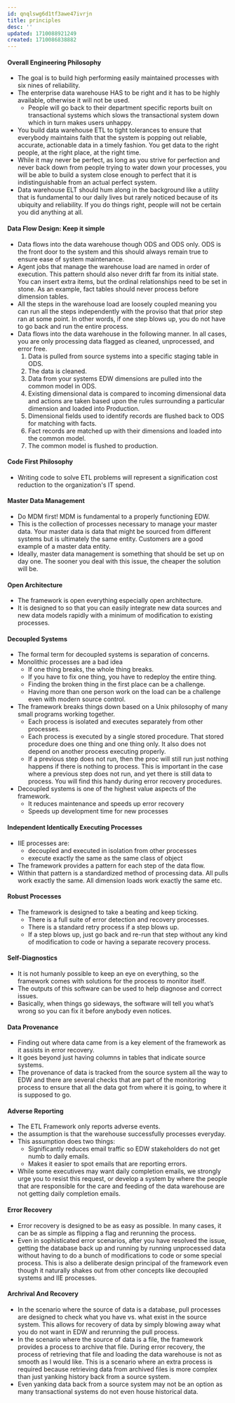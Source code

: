 ```yaml
---
id: qnqlswg6d1tf3awe47ivrjn
title: principles
desc: ''
updated: 1710088921249
created: 1710086838882
---
```



#### Overall Engineering Philosophy
- The goal is to build high performing easily maintained processes with six nines of reliability. 
- The enterprise data warehouse HAS to be right and it has to be highly available, otherwise it will not be used. 
    - People will go back to their department specific reports built on transactional systems which slows the transactional system down which in turn makes users unhappy.
- You build data warehouse ETL to tight tolerances to ensure that everybody maintains faith that the system is popping out reliable, accurate, actionable data in a timely fashion. You get data to the right people, at the right place, at the right time.
- While it may never be perfect, as long as you strive for perfection and never back down from people trying to water down your processes, you will be able to build a system close enough to perfect that it is indistinguishable from an actual perfect system.
- Data warehouse ELT should hum along in the background like a utility that is fundamental to our daily lives but rarely noticed because of its ubiquity and reliability. If you do things right, people will not be certain you did anything at all. 

#### Data Flow Design: Keep it simple
- Data flows into the data warehouse though ODS and ODS only. ODS is the front door to the system and this should always remain true to ensure ease of system maintenance.
- Agent jobs that manage the warehouse load are named in order of execution. This pattern should also never drift far from its initial state. You can insert extra items, but the ordinal relationships need to be set in stone. As an example, fact tables should never process before dimension tables.
- All the steps in the warehouse load are loosely coupled meaning you can run all the steps independently with the proviso that that prior step ran at some point. In other words, if one step blows up, you do not have to go back and run the entire process. 
- Data flows into the data warehouse in the following manner. In all cases, you are only processing data flagged as cleaned, unprocessed, and error free.
  1. Data is pulled from source systems into a specific staging table in ODS.
  2. The data is cleaned.
  3. Data from your systems EDW dimensions are pulled into the common model in ODS.
  4. Existing dimensional data is compared to incoming dimensional data and actions are taken based upon the rules surrounding a particular dimension and loaded into Production.
  5. Dimensional fields used to identify records are flushed back to ODS for matching with facts.
  6. Fact records are matched up with their dimensions and loaded into the common model.
  7. The common model is flushed to production.

#### Code First Philosophy

- Writing code to solve ETL problems will represent a signification cost reduction to the organization's IT spend. 

#### Master Data Management
- Do MDM first! MDM is fundamental to a properly functioning EDW. 
- This is the collection of processes necessary to manage your master data. Your master data is data that might be sourced from different systems but is ultimately the same entity. Customers are a good example of a master data entity. 
- Ideally, master data management is something that should be set up on day one. The sooner you deal with this issue, the cheaper the solution will be.

#### Open Architecture
- The framework is open everything especially open architecture. 
- It is designed to so that you can easily integrate new data sources and new data models rapidly with a minimum of modification to existing processes.

#### Decoupled Systems
- The formal term for decoupled systems is separation of concerns. 
- Monolithic processes are a bad idea
    - If one thing breaks, the whole thing breaks.
    - If you have to fix one thing, you have to redeploy the entire thing.
    - Finding the broken thing in the first place can be a challenge.
    - Having more than one person work on the load can be a challenge even with modern source control.
- The framework breaks things down based on a Unix philosophy of many small programs working together.
    - Each process is isolated and executes separately from other processes. 
    - Each process is executed by a single stored procedure. That stored procedure does one thing and one thing only. It also does not depend on another process executing properly. 
    - If a previous step does not run, then the proc will still run just nothing happens if there is nothing to process. This is important in the case where a previous step does not run, and yet there is still data to process. You will find this handy during error recovery procedures.
- Decoupled systems is one of the highest value aspects of the framework. 
    - It reduces maintenance and speeds up error recovery
    - Speeds up development time for new processes

#### Independent Identically Executing Processes
- IIE processes are:
    - decoupled and executed in isolation from other processes
    - execute exactly the same as the same class of object
- The framework provides a pattern for each step of the data flow. 
- Within that pattern is a standardized method of processing data. All pulls work exactly the same. All dimension loads work exactly the same etc.

#### Robust Processes
- The framework is designed to take a beating and keep ticking. 
    - There is a full suite of error detection and recovery processes. 
    - There is a standard retry process if a step blows up. 
    - If a step blows up, just go back and re-run that step without any kind of modification to code or having a separate recovery process.

#### Self-Diagnostics
- It is not humanly possible to keep an eye on everything, so the framework comes with solutions for the process to monitor itself. 
- The outputs of this software can be used to help diagnose and correct issues.
- Basically, when things go sideways, the software will tell you what’s wrong so you can fix it before anybody even notices.

#### Data Provenance
- Finding out where data came from is a key element of the framework as it assists in error recovery. 
- It goes beyond just having columns in tables that indicate source systems. 
- The provenance of data is tracked from the source system all the way to EDW and there are several checks that are part of the monitoring process to ensure that all the data got from where it is going, to where it is supposed to go.

#### Adverse Reporting
- The ETL Framework only reports adverse events. 
- the assumption is that the warehouse successfully processes everyday. 
- This assumption does two things:
    - Significantly reduces email traffic so EDW stakeholders do not get numb to daily emails.
    - Makes it easier to spot emails that are reporting errors.
- While some executives may want daily completion emails, we strongly urge you to resist this request, or develop a system by where the people that are responsible for the care and feeding of the data warehouse are not getting daily completion emails.

#### Error Recovery
- Error recovery is designed to be as easy as possible. In many cases, it can be as simple as flipping a flag and rerunning the process.
- Even in sophisticated error scenarios, after you have resolved the issue, getting the database back up and running by running unprocessed data without having to do a bunch of modifications to code or some special process. This is also a deliberate design principal of the framework even though it naturally shakes out from other concepts like decoupled systems and IIE processes.

#### Archrival And Recovery
- In the scenario where the source of data is a database, pull processes are designed to check what you have vs. what exist in the source system. This allows for recovery of data by simply blowing away what you do not want in EDW and rerunning the pull process.
- In the scenario where the source of data is a file, the framework provides a process to archive that file. During error recovery, the process of retrieving that file and loading the data warehouse is not as smooth as I would like. This is a scenario where an extra process is required because retrieving data from archived files is more complex than just yanking history back from a source system.
- Even yanking data back from a source system may not be an option as many transactional systems do not even house historical data.
